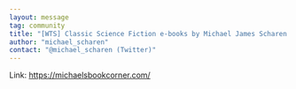 ```yaml
---
layout: message
tag: community
title: "[WTS] Classic Science Fiction e-books by Michael James Scharen (XMR accepted)"
author: "michael_scharen"	
contact: "@michael_scharen (Twitter)"
---
```


Link: https://michaelsbookcorner.com/
